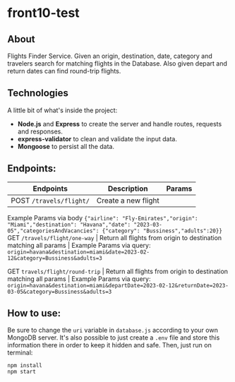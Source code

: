 # front10-test
## About

Flights Finder Service.
Given an origin, destination, date, category and travelers search for matching flights in the Database.
Also given depart and return dates can find round-trip flights.

## Technologies
A little bit of what's inside the project:
- **Node.js** and **Express** to create the server and handle routes, requests and responses.
- **express-validator** to clean and validate the input data.
- **Mongoose** to persist all the data.

## Endpoints:

Endpoints | Description | Params
----------|-------------|-------------
POST `/travels/flight/` | Create a new flight | 
Example Params via body
`{"airline": "Fly-Emirates","origin": "Miami","destination": "Havana","date": "2023-03-05","categoriesAndVacancies": {"category": "Bussiness","adults":20}}`
GET `/travels/flight/one-way` | Return all flights from origin to destination matching all params | 
Example Params via query: `origin=havana&destination=miami&date=2023-02-12&category=Bussiness&adults=3`

GET `travels/flight/round-trip` | Return all flights from origin to destination matching all params | 
Example Params via query:
`origin=havana&destination=miami&departDate=2023-02-12&returnDate=2023-03-05&category=Bussiness&adults=3`


## How to use:
Be sure to change the `uri` variable in `database.js` according to your own MongoDB server. It's also possible to just create a `.env` file and store this information there in order to keep it hidden and safe. Then, just run on terminal:
```
npm install
npm start
```


